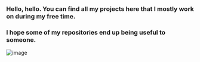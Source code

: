 ### Hello, hello. You can find all my projects here that I mostly work on during my free time.
### I hope some of my repositories end up being useful to someone.
![image](https://github.com/CaptainCluster/CaptainCluster/assets/121576355/c3e9ce22-5957-4ad4-a4ea-a723b5eb01ae)
